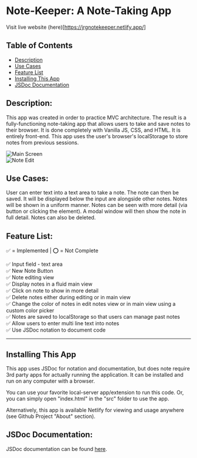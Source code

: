# Note-Keeper: A Note-Taking App
Visit live website (here)[https://jrgnotekeeper.netlify.app/]

## Table of Contents
- [Description](#description)
- [Use Cases](#use-cases)
- [Feature List](#feature-list)
- [Installing This App](#installing-this-app)
- [JSDoc Documentation](#jsdoc-documentation)

## Description:  
This app was created in order to practice MVC architecture. The result is a fully-functioning note-taking app that allows users to take and save notes to their browser. It is done completely with Vanilla JS, CSS, and HTML. It is entirely front-end. This app uses the user's browser's localStorage to store notes from previous sessions.  

![Main Screen](https://user-images.githubusercontent.com/7349117/129696800-e99bf5b6-3262-4fdf-8aec-4cc7132922dd.png)  
![Note Edit](https://user-images.githubusercontent.com/7349117/129696884-acc48740-c2df-4dfd-af62-ea4279f3dae4.png)

## Use Cases:  
User can enter text into a text area to take a note. The note can then be saved. It will be displayed below the input are alongside other notes. Notes will be shown in a uniform manner. Notes can be seen with more detail (via button or clicking the element). A modal window will then show the note in full detail. Notes can also be deleted.

## Feature List: 
✅ = Implemented | ⭕ = Not Complete

✅ Input field - text area  
✅ New Note Button  
✅ Note editing view  
✅ Display notes in a fluid main view  
✅ Click on note to show in more detail  
✅ Delete notes either during editing or in main view  
✅ Change the color of notes in edit notes view or in main view using a custom color picker  
✅ Notes are saved to localStorage so that users can manage past notes  
✅ Allow users to enter multi line text into notes  
✅ Use JSDoc notation to document code

---

## Installing This App

This app uses JSDoc for notation and documentation, but does note require 3rd party apps for actually running the application. It can be installed and run on any computer with a browser.

You can use your favorite local-server app/extension to run this code. Or, you can simply open "index.html" in the "src" folder to use the app.

Alternatively, this app is available Netlify for viewing and usage anywhere (see Github Project "About" section).

## JSDoc Documentation:
JSDoc documentation can be found [here](https://johngardiner93.github.io/Note-Keeper/).

